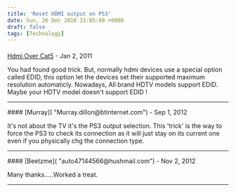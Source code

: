 ```yaml
---
title: 'Reset HDMI output on PS3'
date: Sun, 26 Dec 2010 21:05:49 +0000
draft: false
tags: [Technology]
---
```



#### 
[Hdmi Over Cat5](http://www.hdmiovercat5.net/ "info@hdmiovercat5.net") - <time datetime="2011-01-04 04:42:14">Jan 2, 2011</time>

You had found good trick. But, normally hdmi devices use a special option called EDID, this option let the devices set their supported maximum resolution automaticly. Nowadays, All brand HDTV models support EDID. Maybe your HDTV model doesn't support EDID !
<hr />
#### 
[Murray]( "Murray.dillon@btinternet.com") - <time datetime="2012-09-17 13:36:21">Sep 1, 2012</time>

It's not about the TV it's the PS3 output selection. This 'trick' is the way to force the PS3 to check its connection as it will just stay on its current one even if you physically chg the connection type.
<hr />
#### 
[Beetzme]( "auto47144566@hushmail.com") - <time datetime="2012-11-20 15:34:06">Nov 2, 2012</time>

Many thanks.....Worked a treat.
<hr />
